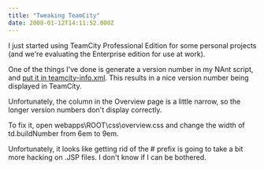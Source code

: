 ```yaml
---
title: "Tweaking TeamCity"
date: 2008-01-12T14:11:52.000Z
---
```

I just started using TeamCity Professional Edition for some personal projects (and we're evaluating the Enterprise edition for use at work).

One of the things I've done is generate a version number in my NAnt script, and [put it in teamcity-info.xml](http://www.jetbrains.net/confluence/display/TCD3/Including+Third-Party+Reports+in+the+Build+Results#IncludingThird-PartyReportsintheBuildResults-TCInfoXML). This results in a nice version number being displayed in TeamCity.

Unfortunately, the column in the Overview page is a little narrow, so the longer version numbers don't display correctly.

To fix it, open webapps\ROOT\css\overview.css and change the width of td.buildNumber from 6em to 9em.

Unfortunately, it looks like getting rid of the # prefix is going to take a bit more hacking on .JSP files. I don't know if I can be bothered.